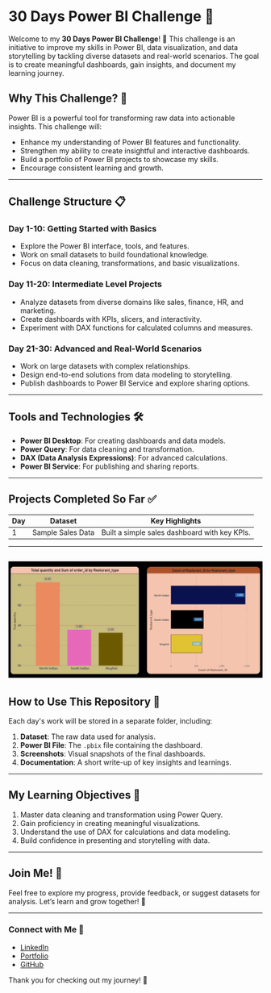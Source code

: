 # 30 Days Power BI Challenge 🚀

Welcome to my **30 Days Power BI Challenge**! 🎉 This challenge is an initiative to improve my skills in Power BI, data visualization, and data storytelling by tackling diverse datasets and real-world scenarios. The goal is to create meaningful dashboards, gain insights, and document my learning journey.

## Why This Challenge? 🤔

Power BI is a powerful tool for transforming raw data into actionable insights. This challenge will:
- Enhance my understanding of Power BI features and functionality.
- Strengthen my ability to create insightful and interactive dashboards.
- Build a portfolio of Power BI projects to showcase my skills.
- Encourage consistent learning and growth.

---

## Challenge Structure 📋

### Day 1-10: **Getting Started with Basics**
- Explore the Power BI interface, tools, and features.
- Work on small datasets to build foundational knowledge.
- Focus on data cleaning, transformations, and basic visualizations.

### Day 11-20: **Intermediate Level Projects**
- Analyze datasets from diverse domains like sales, finance, HR, and marketing.
- Create dashboards with KPIs, slicers, and interactivity.
- Experiment with DAX functions for calculated columns and measures.

### Day 21-30: **Advanced and Real-World Scenarios**
- Work on large datasets with complex relationships.
- Design end-to-end solutions from data modeling to storytelling.
- Publish dashboards to Power BI Service and explore sharing options.

---

## Tools and Technologies 🛠️
- **Power BI Desktop**: For creating dashboards and data models.
- **Power Query**: For data cleaning and transformation.
- **DAX (Data Analysis Expressions)**: For advanced calculations.
- **Power BI Service**: For publishing and sharing reports.

---

## Projects Completed So Far ✅
| Day | Dataset | Key Highlights |
|-----|---------|----------------|
| 1   | Sample Sales Data | Built a simple sales dashboard with key KPIs. |

---
![Day 1 Dashboard](screenshots/day1-dashboard.png)
---

## How to Use This Repository 📂
Each day's work will be stored in a separate folder, including:
1. **Dataset**: The raw data used for analysis.
2. **Power BI File**: The `.pbix` file containing the dashboard.
3. **Screenshots**: Visual snapshots of the final dashboards.
4. **Documentation**: A short write-up of key insights and learnings.

---

## My Learning Objectives 🎯
1. Master data cleaning and transformation using Power Query.
2. Gain proficiency in creating meaningful visualizations.
3. Understand the use of DAX for calculations and data modeling.
4. Build confidence in presenting and storytelling with data.

---

## Join Me! 🤝
Feel free to explore my progress, provide feedback, or suggest datasets for analysis. Let’s learn and grow together! 💪

---

### Connect with Me 🌟
- [LinkedIn](https://www.linkedin.com/in/lagisetty-ravikiran-a308a3216/)  
- [Portfolio](https://lagisettyravikiran.github.io/Portfolio/)  
- [GitHub](https://github.com/LagisettyRavikiran)  

Thank you for checking out my journey! 🚀
